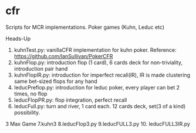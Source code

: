 # cfr
Scripts for MCR implementations. Poker games (Kuhn, Leduc etc)

Heads-Up
1. kuhnTest.py: vanillaCFR implementation for kuhn poker. Reference: https://github.com/IanSullivan/PokerCFR
2. kuhnFlop.py: introduction flop (1 card), 6 cards deck for non-triviality, introduction pair hand
3. kuhnFlopIR.py: introduction for imperfect recall(IR), IR is made clustering same bet-sized flops for any hand
4. leducPreflop.py: introduction for leduc poker, every player can bet 2 times, no flop
5. leducFlopPR.py: flop integration, perfect recall
6. leducFull.py: turn and river, 1 card each. 12 cards deck, set(3 of a kind) possibility.

3 Max Game
7.kuhn3 
8.leducFlop3.py
9.leducFULL3.py
10. leducFULL3IR.py
